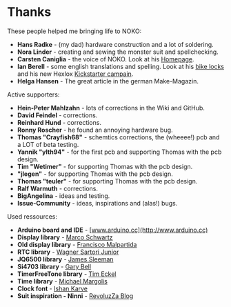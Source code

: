 # Thanks

These people helped me bringing life to NOKO:  
  
- **Hans Radke** - (my dad) hardware construction and a lot of soldering.
- **Nora Linder** - creating and sewing the monster suit and spellchecking.
- **Carsten Caniglia** - the voice of NOKO. Look at his [Homepage](https://filmmakers.de/carsten-caniglia).  
- **Ian Berell** - some english translations and spelling. Look at his [bike locks](https://twitter.com/sphykeian) and his new Hexlox [Kickstarter campain](https://www.kickstarter.com/projects/hexlox/hexlox-anti-theft-for-saddles-wheels-and-more-made). 
- **Helga Hansen** - The great article in the german Make-Magazin.

Active supporters:  
  
- **Hein-Peter Mahlzahn** - lots of corrections in the Wiki and GitHub.
- **David Feindel** - corrections.  
- **Reinhard Hund** - corrections.  
- **Ronny Roscher** - he found an annoying hardware bug.  
- **Thomas "Crayfish68"** - schemtics corrections, the (wheeee!) pcb and a LOT of beta testing.   
- **Yannik "ylth94"** - for the first pcb and supporting Thomas with the pcb design.  
- **Tim "Wetimer"** - for supporting Thomas with the pcb design.  
- **"jlegen"** - for supporting Thomas with the pcb design.  
- **Thomas "teuler"** - for supporting Thomas with the pcb design.  
- **Ralf Warmuth** - corrections.  
- **BigAngelina** - ideas and testing.  
- **Issue-Community** - ideas, inspirations and (alas!) bugs.  

Used ressources:  

- **Arduino board and IDE** - [www.arduino.cc](http://www.arduino.cc)  
- **Display library** - [Marco Schwartz](https://github.com/marcoschwartz/LiquidCrystal_I2C)  
- **Old display library** - [Francisco Malpartida](https://bitbucket.org/fmalpartida/new-liquidcrystal/wiki/Home)  
- **RTC library** - [Wagner Sartori Junior](https://github.com/trunet/DS3231RTC)   
- **JQ6500 library** - [James Sleeman](https://github.com/sleemanj/JQ6500_Serial)  
- **Si4703 library** - [Gary Bell](https://github.com/whiteneon/Si4703_FMRadio)     
- **TimerFreeTone library** - [Tim Eckel](https://bitbucket.org/teckel12/arduino-timer-free-tone/wiki/Home)  
- **Time library** - [Michael Margolis](https://github.com/michaelmargolis/arduino_time/tree/master/Time)  
- **Clock font** - [Ishan Karve](http://karve.in/?p=59)  
- **Suit inspiration - Ninni** - [RevoluzZa Blog](http://blog.revoluzzza.com/2009/02/25/tutorial-hopw-to-sew-a-revoluzzzionary-monster-wie-man-ein-revoluzzzionares-monster-naht/)  


